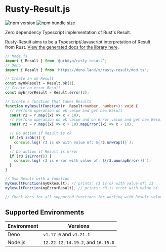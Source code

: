 # Rusty-Result.js

![npm version](https://img.shields.io/npm/v/@urbdyn/rusty-result?color=%2300b300&label=npm%20package)
![npm bundle size](https://img.shields.io/bundlephobia/minzip/@urbdyn/rusty-result)

Zero dependency Typescript implementation of Rust's Result.

Rusty-Result aims to be a Typescript/Javascript interpretation of Result from Rust.
[View the generated docs for the library here](https://doc.deno.land/https://deno.land/x/rusty-result/mod.ts).

```typescript
// Node.js
import { Result } from '@urbdyn/rusty-result';
// Deno
import { Result } from 'https://deno.land/x/rusty-result/mod.ts';

// Create an ok Result
const myOkResult = Result.ok(1);
// Create an error Result
const myErrorResult = Result.error(2);

// Create a function that takes Results
function myResultFunction(r: Result<number, number>): void {
  // Perform operation on ok value and get new Result
  const r2 = r.map((x) => x + 10);
  // Perform operation on ok value and on error value and get new Result
  const r3 = r.map((x) => x + 10).mapError((x) => x - 10);

  // Do action if Result is ok
  if (r3.isOk()) {
    console.log(`r3 is ok with value of: ${r3.unwrap()}`);
  }
  // Do action if Result is error
  if (r3.isError()) {
    console.log(`r3 is error with value of: ${r3.unwrapError()}`);
  }
}

// Use Result with a function
myResultFunction(myOkResult); // prints: r3 is ok with value of: 11
myResultFunction(myErrorResult); // prints: r3 is error with value of: -8

// Check docs for all supported functions for working with Result values!
```

## Supported Environments

| Environment | Versions                             |
| ----------- | ------------------------------------ |
| Deno        | `v1.17.0` and `v1.21.1`              |
| Node.js     | `12.22.12`, `14.19.2`, and `16.15.0` |
